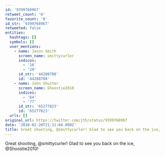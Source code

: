 ```yaml
---
id: '9399768967'
retweet_count: '0'
favorite_count: '0'
id_str: '9399768967'
retweeted: false
entities:
  hashtags: []
  symbols: []
  user_mentions:
    - name: Jason Smith
      screen_name: smittycurler
      indices:
        - '16'
        - '29'
      id_str: '44288708'
      id: '44288708'
    - name: John Shuster
      screen_name: Shoostie2010
      indices:
        - '64'
        - '77'
      id_str: '65277823'
      id: '65277823'
  urls: []
original_url: https://twitter.com/jth/status/9399768967
date: '2010-02-20T21:31:04.000Z'
title: Great shooting, @smittycurler! Glad to see you back on the ice, @Shoostie2010!
---
```


Great shooting, @smittycurler! Glad to see you back on the ice, @Shoostie2010!